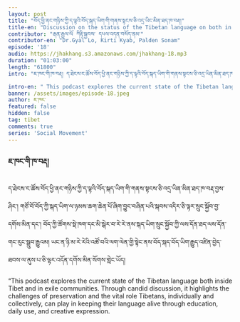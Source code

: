 ```yaml
---
layout: post
title: "བོད་ཕྱི་ནང་གཉིས་ཀྱི་ད་ལྟའི་བོད་སྐད་ཡིག་གི་གནས་སྟངས་ཅི་འདྲ་ཡིང་མིན་ཐད་ཁ་བརྡ།"
title-en: "Discussion on the status of the Tibetan language on both in Tibet and in exile."
contributor: "རྒན་རྒྱལ་ལོ ཀིརྟི་སྐྱབས་ དཔལ་འདན་བསོད་ནམ་"
contributor-en: "Dr.Gyal Lo, Kirti Kyab, Palden Sonam"
episode: '18'
audio: https://jhakhang.s3.amazonaws.com/jhakhang-18.mp3
duration: "01:03:00"
length: "61800"
intro: "ཇ་ཁང་གི་ཁ་བརྡ། ད་ཐེངས་ང་ཚོས་བོད་ཕྱི་ནང་གཉིས་ཀྱི་ད་ལྟའི་བོད་སྐད་ཡིག་གི་གནས་སྟངས་ཅི་འདྲ་ཡིན་མིན་ཐད་ཁ་བརྡ་བྱས་ཤིང་། གཙོ་བོ་བོད་ཀྱི་སྐད་ཡིག་ལ་ཉམས་ཆག་ཆེན་པོ་ཞིག་བྱུང་བཞིན་པའི་སྐབས་འདིར་ཅི་ལྟར་སྲུང་སྐྱོབ་བྱ་དགོས་མིན་དང་།  བོད་ཀྱི་ཚོགས་སྡེ་ཁག་དང་མི་སྒེར་བ་རེ་རེ་ནས་སྐད་ཡིག་སྲུང་སྐྱོབ་ཀྱི་ལས་དོན་ཐད་ལས་དོན་གང་རུང་སྒྲུབ་རྒྱུའམ། ཡང་ན་ཉི་མ་རེ་རེའི་འཚོ་བའི་ལག་ལེན་གྱི་སྟེང་ནས་བོད་སྐད་བོད་ཡིག་རྒྱུད་འཛིན་བྱེད་ཐབས་ལ་ནུས་པ་ཅི་ལྟར་འདོན་དགོས་མིན་སོགས་གླེང་ཡོད།"

intro-en: " This podcast explores the current state of the Tibetan language both inside Tibet and in exile communities. Through candid discussion, it highlights the challenges of preservation and the vital role Tibetans, individually and collectively, can play in keeping their language alive through education, daily use, and creative expression."
banner: /assets/images/episode-18.jpeg
author: ཇ་ཁང་
featured: false
hidden: false
tag: tibet
comments: true
series: 'Social Movement'
---
```

### ཇ་ཁང་གི་ཁ་བརྡ། 
ད་ཐེངས་ང་ཚོས་བོད་ཕྱི་ནང་གཉིས་ཀྱི་ད་ལྟའི་བོད་སྐད་ཡིག་གི་གནས་སྟངས་ཅི་འདྲ་ཡིན་མིན་ཐད་ཁ་བརྡ་བྱས་ཤིང་། གཙོ་བོ་བོད་ཀྱི་སྐད་ཡིག་ལ་ཉམས་ཆག་ཆེན་པོ་ཞིག་བྱུང་བཞིན་པའི་སྐབས་འདིར་ཅི་ལྟར་སྲུང་སྐྱོབ་བྱ་དགོས་མིན་དང་།  བོད་ཀྱི་ཚོགས་སྡེ་ཁག་དང་མི་སྒེར་བ་རེ་རེ་ནས་སྐད་ཡིག་སྲུང་སྐྱོབ་ཀྱི་ལས་དོན་ཐད་ལས་དོན་གང་རུང་སྒྲུབ་རྒྱུའམ། ཡང་ན་ཉི་མ་རེ་རེའི་འཚོ་བའི་ལག་ལེན་གྱི་སྟེང་ནས་བོད་སྐད་བོད་ཡིག་རྒྱུད་འཛིན་བྱེད་ཐབས་ལ་ནུས་པ་ཅི་ལྟར་འདོན་དགོས་མིན་སོགས་གླེང་ཡོད།

 “This podcast explores the current state of the Tibetan language both inside Tibet and in exile communities. Through candid discussion, it highlights the challenges of preservation and the vital role Tibetans, individually and collectively, can play in keeping their language alive through education, daily use, and creative expression.

